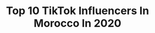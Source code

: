 ---
title: Top 10 TikTok Influencers In Morocco In 2020
description: >-
  Find top TikTok influencers in Morocco in 2020. Most popular hashtags: #dance #funny #fyp #foryou.
platform: TikTok
profiles:
  - username: "your___if_you_off"
    fullname: >-
      ✯𝔜𝔬𝔲𝔯𝔦𝔣𝑦𝔬𝔲✯
    location: "Morocco"
    followers: 219189
    engagement: 3482
    commentsToLikes: 0.105417
    id: ckacvl4gzo9j60i78j2djux9a
    verified: false
    hashtags: "#repost, #charlidamelio, #aestetic, #covid19"
  - username: "7llix_tata"
    fullname: >-
      ♡︎𝐵𝑇𝑆♡︎𝙏𝙬𝙞𝙘𝙚
    location: "Morocco"
    followers: 47890
    engagement: 2193
    commentsToLikes: 0.094493
    id: ck9n56a8w6qim0j784uvix5zs
    verified: false
    hashtags: "#twice, #tae, #sulli, #goohara"
  - username: "shera.ai"
    fullname: >-
      Shera.ai
    location: "Morocco"
    followers: 15403
    engagement: 1884
    commentsToLikes: 0.088410
    id: ck9nu0vflkyrz0j786szrl7bw
    verified: false
    hashtags: "#bestduets, #mangemort, #lordvoldemord, #villain"
  - username: "noorbakkali"
    fullname: >-
      noor 🌼
    location: "Morocco"
    followers: 28008
    engagement: 2553
    commentsToLikes: 0.045721
    id: ck8nb7msy8ojf0j78yn3rh24x
    verified: false
    hashtags: "#heaven, #libra, #love, #collab"
  - username: "abdell_serghini"
    fullname: >-
      Abdell serghini
    location: "Morocco"
    followers: 5999
    engagement: 1710
    commentsToLikes: 0.090643
    id: ck9k4ygiqukn90j78rn2s38gy
    verified: false
    hashtags: ""
  - username: "_zoubir_"
    fullname: >-
      ✨zoubiiir✨
    location: "Morocco"
    followers: 47834
    engagement: 2442
    commentsToLikes: 0.057631
    id: ck9gkma60k05w0j78uf4oelkb
    verified: false
    hashtags: "#dance, #tiktok, #fpryoupage, #humour"
  - username: "lil.abel"
    fullname: >-
      ABEL
    location: "Morocco"
    followers: 180155
    engagement: 2363
    commentsToLikes: 0.048114
    id: ck8p0mcf5hciv0j78vlspm8wl
    verified: false
    hashtags: "#boredvibes, #fyp, #foryou, #houseoftiktok"
  - username: "jk_yonjoo"
    fullname: >-
      🍭Lee_yonjoo🌸
    location: "Morocco"
    followers: 6799
    engagement: 2258
    commentsToLikes: 0.080322
    id: ck9f3mxyfih3j0j78k32dea5m
    verified: false
    hashtags: "#idol"
  - username: "hibabe57"
    fullname: >-
      PaNda❤️🇲🇦
    location: "Morocco"
    followers: 24652
    engagement: 1687
    commentsToLikes: 0.050012
    id: ck8fc3suw6eaz0j78jabsa2ot
    verified: false
    hashtags: "#duo"
  - username: "solo_rimo"
    fullname: >-
      Solo Rimo
    location: "Morocco"
    followers: 555522
    engagement: 1430
    commentsToLikes: 0.039736
    id: ck85cs6dn3hma0j78wves5dcr
    verified: false
    hashtags: "#foryou, #fyp, #quarantinecharacter, #e3din"
---